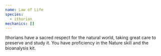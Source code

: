 ```yaml
---
name: Law of Life
species:
  - ithorian
mechanics: []
---
```

Ithorians have a sacred respect for the natural world, taking great care to preserve and study it. You have proficiency in the Nature skill and the bioanalysis kit.
